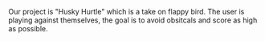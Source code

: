 Our project is "Husky Hurtle" which is a take on flappy bird. 
The user is playing against themselves, the goal is to avoid obsitcals 
and score as high as possible.
